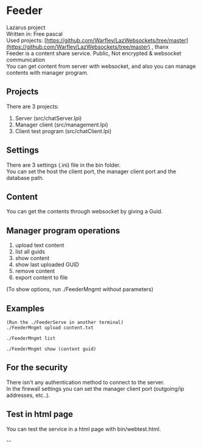 # Feeder
Lazarus project \
Written in: Free pascal \
Used projects: [https://github.com/Warfley/LazWebsockets/tree/master](https://github.com/Warfley/LazWebsockets/tree/master) , thanx \
Feeder is a content share service. Public, Not encrypted & websocket communication \
You can get content from server with websocket, and also you can manage contents with manager program.

## Projects
There are 3 projects:

1. Server (src/chatServer.lpi)
2. Manager client (src/management.lpi)
3. Client test program (src/chatClient.lpi)

## Settings
There are 3 settings (.ini) file in the bin folder. \
You can set the host the client port, the manager client port and the database path.

## Content
You can get the contents through websocket by giving a Guid.

## Manager program operations
1. upload text content
2. list all guids
3. show content
4. show last uploaded GUID
5. remove content
6. export content to file

(To show options, run ./FeederMngmt without parameters)

## Examples
```
(Run the ./FeederServe in another terminal)
./FeederMngmt upload content.txt

./FeederMngmt list

./FeederMngmt show (content guid)
```

## For the security
There isn't any authentication method to connect to the server. \
In the firewall settings you can set the manager client port (outgoing/ip addresses, etc..).

## Test in html page
You can test the service in a html page with bin/webtest.html.

--

